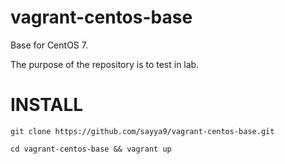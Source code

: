 # vagrant-centos-base

Base for CentOS 7.

The purpose of the repository is to test in lab.

INSTALL
=======
```
git clone https://github.com/sayya9/vagrant-centos-base.git

cd vagrant-centos-base && vagrant up
```
